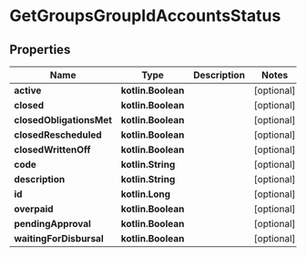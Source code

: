 
# GetGroupsGroupIdAccountsStatus

## Properties
| Name | Type | Description | Notes |
| ------------ | ------------- | ------------- | ------------- |
| **active** | **kotlin.Boolean** |  |  [optional] |
| **closed** | **kotlin.Boolean** |  |  [optional] |
| **closedObligationsMet** | **kotlin.Boolean** |  |  [optional] |
| **closedRescheduled** | **kotlin.Boolean** |  |  [optional] |
| **closedWrittenOff** | **kotlin.Boolean** |  |  [optional] |
| **code** | **kotlin.String** |  |  [optional] |
| **description** | **kotlin.String** |  |  [optional] |
| **id** | **kotlin.Long** |  |  [optional] |
| **overpaid** | **kotlin.Boolean** |  |  [optional] |
| **pendingApproval** | **kotlin.Boolean** |  |  [optional] |
| **waitingForDisbursal** | **kotlin.Boolean** |  |  [optional] |



